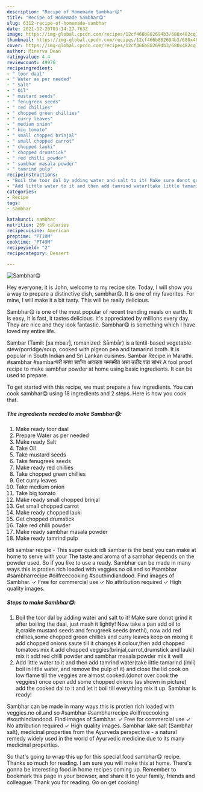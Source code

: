 ```yaml
---
description: "Recipe of Homemade Sambhar😋"
title: "Recipe of Homemade Sambhar😋"
slug: 6312-recipe-of-homemade-sambhar
date: 2021-12-20T03:14:27.763Z
image: https://img-global.cpcdn.com/recipes/12cf466b882694b3/680x482cq70/sambhar-recipe-main-photo.jpg
thumbnail: https://img-global.cpcdn.com/recipes/12cf466b882694b3/680x482cq70/sambhar-recipe-main-photo.jpg
cover: https://img-global.cpcdn.com/recipes/12cf466b882694b3/680x482cq70/sambhar-recipe-main-photo.jpg
author: Minerva Dean
ratingvalue: 4.4
reviewcount: 49976
recipeingredient:
- " toor daal"
- " Water as per needed"
- " Salt"
- " Oil"
- " mustard seeds"
- " fenugreek seeds"
- " red chillies"
- " chopped green chillies"
- " curry leaves"
- " medium onion"
- " big tomato"
- " small chopped brinjal"
- " small chopped carrot"
- " chopped lauki"
- " chopped drumstick"
- " red chilli powder"
- " sambhar masala powder"
- " tamrind pulp"
recipeinstructions:
- "Boil the toor dal by adding water and salt to it! Make sure donot grind it after boiling the daal, just mash it lightly! Now take a pan add oil to it,crakle mustard seeds and fenugreek seeds (methi), now add red chillies,some chopped green chillies and curry leaves keep on mixing it add chopped onions saute till it changes it colour,then add chopped tomatoes mix it add chopped veggies(brinjal,carrot,drumstick and lauki) mix it add red chilli powder and sambhar masala powder mix it well!"
- "Add little water to it and then add tamrind water(take little tamarind (imli) boil in little water, and remove the pulp of it) and close the lid cook on low flame till the veggies are almost cooked.(donot over cook the veggies) once open add some chopped onions (as shown in picture) add the cooked dal to it and let it boil till everything mix it up. Sambhar is ready!"
categories:
- Recipe
tags:
- sambhar

katakunci: sambhar 
nutrition: 269 calories
recipecuisine: American
preptime: "PT10M"
cooktime: "PT49M"
recipeyield: "2"
recipecategory: Dessert

---
```



![Sambhar😋](https://img-global.cpcdn.com/recipes/12cf466b882694b3/680x482cq70/sambhar-recipe-main-photo.jpg)

Hey everyone, it is John, welcome to my recipe site. Today, I will show you a way to prepare a distinctive dish, sambhar😋. It is one of my favorites. For mine, I will make it a bit tasty. This will be really delicious.

Sambhar😋 is one of the most popular of recent trending meals on earth. It is easy, it is fast, it tastes delicious. It's appreciated by millions every day. They are nice and they look fantastic. Sambhar😋 is something which I have loved my entire life.

Sambar (Tamil: [saːmbaːɾ], romanized: Sāmbār) is a lentil-based vegetable stew/porridge/soup, cooked with pigeon pea and tamarind broth. It is popular in South Indian and Sri Lankan cuisines. Sambar Recipe in Marathi. #sambhar #sambarघरी बनवा सर्वांचा आवडता चमचमीत असा उडीद वडा सांभर A fool proof recipe to make sambhar powder at home using basic ingredients. It can be used to prepare.


To get started with this recipe, we must prepare a few ingredients. You can cook sambhar😋 using 18 ingredients and 2 steps. Here is how you cook that.

<!--inarticleads1-->

##### The ingredients needed to make Sambhar😋:

1. Make ready  toor daal
1. Prepare  Water as per needed
1. Make ready  Salt
1. Take  Oil
1. Take  mustard seeds
1. Take  fenugreek seeds
1. Make ready  red chillies
1. Take  chopped green chillies
1. Get  curry leaves
1. Take  medium onion
1. Take  big tomato
1. Make ready  small chopped brinjal
1. Get  small chopped carrot
1. Make ready  chopped lauki
1. Get  chopped drumstick
1. Take  red chilli powder
1. Make ready  sambhar masala powder
1. Make ready  tamrind pulp


Idli sambar recipe - This super quick idli sambar is the best you can make at home to serve with your The taste and aroma of a sambhar depends on the powder used. So if you like to use a ready. Sambhar can be made in many ways.this is protien rich loaded with veggies.no oil.and so #sambhar #sambharrecipe #oilfreecooking #southindiandood. Find images of Sambhar. ✓ Free for commercial use ✓ No attribution required ✓ High quality images. 

<!--inarticleads2-->

##### Steps to make Sambhar😋:

1. Boil the toor dal by adding water and salt to it! Make sure donot grind it after boiling the daal, just mash it lightly! Now take a pan add oil to it,crakle mustard seeds and fenugreek seeds (methi), now add red chillies,some chopped green chillies and curry leaves keep on mixing it add chopped onions saute till it changes it colour,then add chopped tomatoes mix it add chopped veggies(brinjal,carrot,drumstick and lauki) mix it add red chilli powder and sambhar masala powder mix it well!
1. Add little water to it and then add tamrind water(take little tamarind (imli) boil in little water, and remove the pulp of it) and close the lid cook on low flame till the veggies are almost cooked.(donot over cook the veggies) once open add some chopped onions (as shown in picture) add the cooked dal to it and let it boil till everything mix it up. Sambhar is ready!


Sambhar can be made in many ways.this is protien rich loaded with veggies.no oil.and so #sambhar #sambharrecipe #oilfreecooking #southindiandood. Find images of Sambhar. ✓ Free for commercial use ✓ No attribution required ✓ High quality images. Sambhar lake salt (Sambhar salt), medicinal properties from the Ayurveda perspective - a natural remedy widely used in the world of Ayurvedic medicine due to its many medicinal properties. 

So that's going to wrap this up for this special food sambhar😋 recipe. Thanks so much for reading. I am sure you will make this at home. There's gonna be interesting food in home recipes coming up. Remember to bookmark this page in your browser, and share it to your family, friends and colleague. Thank you for reading. Go on get cooking!
